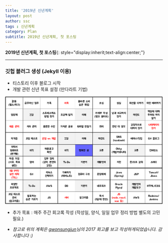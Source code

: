 ```yaml
---
title: '2019년 신년계획'
layout: post
author: ssc
tags : 신년계획
category: Plan
subtitle: 2019년 신년계획, 첫 포스팅
---
```


**2019년 신년계획, 첫 포스팅**{: style="display:inherit;text-align:center;"}

---

### 깃헙 블러그 생성 (Jekyll 이용)

- 티스토리 이후 블로그 시작
- 개발 관련 신년 목표 설정 (만다라트 기법)


![2019plan](/assets/images/post/2019_new_plan.PNG)

- 추가 목표 : 매주 주간 회고록 작성
  (작성일, 양식, 일일 업무 정리 방법 별도의 고민 필요.)

* *참고로 위의 계획은 [gwonsungjun](https://gwonsungjun.github.io/)님의 2017 회고를 보고 작성하게되었습니다. 감사합니다 :)*
